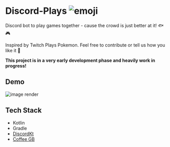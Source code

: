 # Discord-Plays ![emoji](https://i.imgur.com/Hs2Wohm.png)

Discord bot to play games together - cause the crowd is just better at it! 🐟🎮

Inspired by Twitch Plays Pokemon. Feel free to contribute or tell us how you like it 🤙

**This project is in a very early development phase and heavily work in progress!**

## Demo

![image render](https://i.imgur.com/8RQE8M5.gif)

## Tech Stack

* Kotlin
* Gradle
* [DiscordKt](https://github.com/DiscordKt/DiscordKt)
* [Coffee GB](https://github.com/trekawek/coffee-gb)

